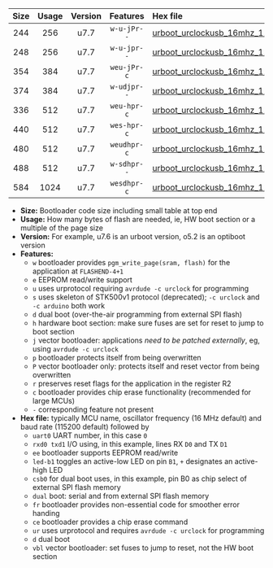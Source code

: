 |Size|Usage|Version|Features|Hex file|
|:-:|:-:|:-:|:-:|:--|
|244|256|u7.7|`w-u-jPr--`|[urboot_urclockusb_16mhz_115200bps_uart0_rxd0_txd1_led+d5_ur_vbl.hex](https://raw.githubusercontent.com/stefanrueger/urboot.hex/main/boards/urclockusb/fcpu_16mhz/115200_bps/urboot_urclockusb_16mhz_115200bps_uart0_rxd0_txd1_led+d5_ur_vbl.hex)|
|248|256|u7.7|`w-u-jpr--`|[urboot_urclockusb_16mhz_115200bps_uart0_rxd0_txd1_led+d5_fr_ur_vbl.hex](https://raw.githubusercontent.com/stefanrueger/urboot.hex/main/boards/urclockusb/fcpu_16mhz/115200_bps/urboot_urclockusb_16mhz_115200bps_uart0_rxd0_txd1_led+d5_fr_ur_vbl.hex)|
|354|384|u7.7|`weu-jPr-c`|[urboot_urclockusb_16mhz_115200bps_uart0_rxd0_txd1_ee_led+d5_fr_ce_ur_vbl.hex](https://raw.githubusercontent.com/stefanrueger/urboot.hex/main/boards/urclockusb/fcpu_16mhz/115200_bps/urboot_urclockusb_16mhz_115200bps_uart0_rxd0_txd1_ee_led+d5_fr_ce_ur_vbl.hex)|
|374|384|u7.7|`w-udjpr--`|[urboot_urclockusb_16mhz_115200bps_uart0_rxd0_txd1_led+d5_csb0_dual_ur_vbl.hex](https://raw.githubusercontent.com/stefanrueger/urboot.hex/main/boards/urclockusb/fcpu_16mhz/115200_bps/urboot_urclockusb_16mhz_115200bps_uart0_rxd0_txd1_led+d5_csb0_dual_ur_vbl.hex)|
|336|512|u7.7|`weu-hpr-c`|[urboot_urclockusb_16mhz_115200bps_uart0_rxd0_txd1_ee_led+d5_fr_ce_ur.hex](https://raw.githubusercontent.com/stefanrueger/urboot.hex/main/boards/urclockusb/fcpu_16mhz/115200_bps/urboot_urclockusb_16mhz_115200bps_uart0_rxd0_txd1_ee_led+d5_fr_ce_ur.hex)|
|440|512|u7.7|`wes-hpr-c`|[urboot_urclockusb_16mhz_115200bps_uart0_rxd0_txd1_ee_led+d5_fr_ce.hex](https://raw.githubusercontent.com/stefanrueger/urboot.hex/main/boards/urclockusb/fcpu_16mhz/115200_bps/urboot_urclockusb_16mhz_115200bps_uart0_rxd0_txd1_ee_led+d5_fr_ce.hex)|
|480|512|u7.7|`weudhpr-c`|[urboot_urclockusb_16mhz_115200bps_uart0_rxd0_txd1_ee_led+d5_csb0_dual_fr_ce_ur.hex](https://raw.githubusercontent.com/stefanrueger/urboot.hex/main/boards/urclockusb/fcpu_16mhz/115200_bps/urboot_urclockusb_16mhz_115200bps_uart0_rxd0_txd1_ee_led+d5_csb0_dual_fr_ce_ur.hex)|
|488|512|u7.7|`w-sdhpr--`|[urboot_urclockusb_16mhz_115200bps_uart0_rxd0_txd1_led+d5_csb0_dual_fr.hex](https://raw.githubusercontent.com/stefanrueger/urboot.hex/main/boards/urclockusb/fcpu_16mhz/115200_bps/urboot_urclockusb_16mhz_115200bps_uart0_rxd0_txd1_led+d5_csb0_dual_fr.hex)|
|584|1024|u7.7|`wesdhpr-c`|[urboot_urclockusb_16mhz_115200bps_uart0_rxd0_txd1_ee_led+d5_csb0_dual_fr_ce.hex](https://raw.githubusercontent.com/stefanrueger/urboot.hex/main/boards/urclockusb/fcpu_16mhz/115200_bps/urboot_urclockusb_16mhz_115200bps_uart0_rxd0_txd1_ee_led+d5_csb0_dual_fr_ce.hex)|

- **Size:** Bootloader code size including small table at top end
- **Usage:** How many bytes of flash are needed, ie, HW boot section or a multiple of the page size
- **Version:** For example, u7.6 is an urboot version, o5.2 is an optiboot version
- **Features:**
  + `w` bootloader provides `pgm_write_page(sram, flash)` for the application at `FLASHEND-4+1`
  + `e` EEPROM read/write support
  + `u` uses urprotocol requiring `avrdude -c urclock` for programming
  + `s` uses skeleton of STK500v1 protocol (deprecated); `-c urclock` and `-c arduino` both work
  + `d` dual boot (over-the-air programming from external SPI flash)
  + `h` hardware boot section: make sure fuses are set for reset to jump to boot section
  + `j` vector bootloader: applications *need to be patched externally*, eg, using `avrdude -c urclock`
  + `p` bootloader protects itself from being overwritten
  + `P` vector bootloader only: protects itself and reset vector from being overwritten
  + `r` preserves reset flags for the application in the register R2
  + `c` bootloader provides chip erase functionality (recommended for large MCUs)
  + `-` corresponding feature not present
- **Hex file:** typically MCU name, oscillator frequency (16 MHz default) and baud rate (115200 default) followed by
  + `uart0` UART number, in this case `0`
  + `rxd0 txd1` I/O using, in this example, lines RX `D0` and TX `D1`
  + `ee` bootloader supports EEPROM read/write
  + `led-b1` toggles an active-low LED on pin `B1`, `+` designates an active-high LED
  + `csb0` for dual boot uses, in this example, pin B0 as chip select of external SPI flash memory
  + `dual` boot: serial and from external SPI flash memory
  + `fr` bootloader provides non-essential code for smoother error handing
  + `ce` bootloader provides a chip erase command
  + `ur` uses urprotocol and requires `avrdude -c urclock` for programming
  + `d` dual boot
  + `vbl` vector bootloader: set fuses to jump to reset, not the HW boot section
